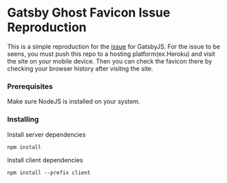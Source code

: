 # Gatsby Ghost Favicon Issue Reproduction

This is a simple reproduction for the [issue](https://github.com/gatsbyjs/gatsby/issues/24063) for GatsbyJS. For the issue to be seens, you must push this repo to a hosting platform(ex.Heroku) and visit the site on your mobile device. Then you can check the favicon there by checking your browser history after visitng the site.



### Prerequisites

Make sure NodeJS is installed on your system.


### Installing

Install server dependencies

```
npm install
```

Install client dependencies

```
npm install --prefix client
```

